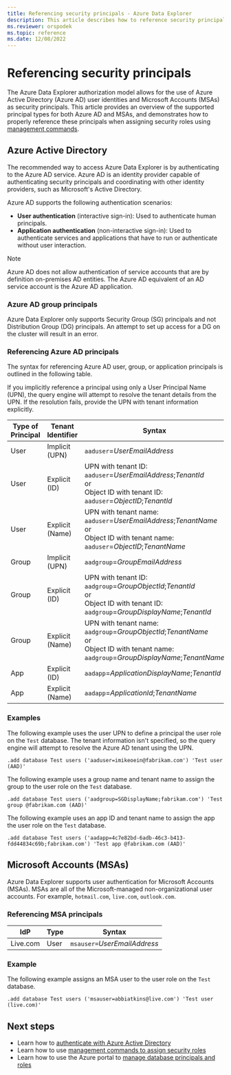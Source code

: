 ```yaml
---
title: Referencing security principals - Azure Data Explorer
description: This article describes how to reference security principals and identity providers in Azure Data Explorer.
ms.reviewer: orspodek
ms.topic: reference
ms.date: 12/08/2022
---
```

# Referencing security principals

The Azure Data Explorer authorization model allows for the use of Azure Active Directory (Azure AD) user identities and Microsoft Accounts (MSAs) as security principals. This article provides an overview of the supported principal types for both Azure AD and MSAs, and demonstrates how to properly reference these principals when assigning security roles using [management commands](../security-roles.md).

## Azure Active Directory

The recommended way to access Azure Data Explorer is by authenticating to the Azure AD service. Azure AD is an identity provider capable of authenticating security principals and coordinating with other identity providers, such as Microsoft's Active Directory.

Azure AD supports the following authentication scenarios:

* **User authentication** (interactive sign-in): Used to authenticate human principals.
* **Application authentication** (non-interactive sign-in): Used to authenticate services and applications that have to run or authenticate without user interaction.

> [!NOTE]
> Azure AD does not allow authentication of service accounts that are by definition on-premises AD entities. The Azure AD equivalent of an AD service account is the Azure AD application.

### Azure AD group principals

Azure Data Explorer only supports Security Group (SG) principals and not Distribution Group (DG) principals. An attempt to set up access for a DG on the cluster will result in an error.

### Referencing Azure AD principals

The syntax for referencing Azure AD user, group, or application principals is outlined in the following table.

If you implicitly reference a principal using only a User Principal Name (UPN), the query engine will attempt to resolve the tenant details from the UPN. If the resolution fails, provide the UPN with tenant information explicitly.

| Type of Principal | Tenant Identifier | Syntax |
|--|--|--|
| User | Implicit (UPN) | `aaduser`=*UserEmailAddress* |
| User | Explicit (ID) | UPN with tenant ID: `aaduser`=*UserEmailAddress*;*TenantId*<br />or<br />Object ID with tenant ID: `aaduser`=*ObjectID*;*TenantId* | 
| User | Explicit (Name) | UPN with tenant name: `aaduser`=*UserEmailAddress*;*TenantName*<br />or<br />Object ID with tenant name: `aaduser`=*ObjectID*;*TenantName* |
| Group | Implicit (UPN) | `aadgroup`=*GroupEmailAddress* |
| Group | Explicit (ID) | UPN with tenant ID: `aadgroup`=*GroupObjectId*;*TenantId*<br />or<br />Object ID with tenant ID: `aadgroup`=*GroupDisplayName*;*TenantId* |
| Group | Explicit (Name) | UPN with tenant name: `aadgroup`=*GroupObjectId*;*TenantName*<br />or<br />Object ID with tenant name: `aadgroup`=*GroupDisplayName*;*TenantName* |
| App | Explicit (ID) | `aadapp`=*ApplicationDisplayName*;*TenantId* |
| App | Explicit (Name) | `aadapp`=*ApplicationId*;*TenantName* |

### Examples

The following example uses the user UPN to define a principal the user role on the `Test` database. The tenant information isn't specified, so the query engine will attempt to resolve the Azure AD tenant using the UPN.

```kusto
.add database Test users ('aaduser=imikeoein@fabrikam.com') 'Test user (AAD)'
```

The following example uses a group name and tenant name to assign the group to the user role on the `Test` database.

```kusto
.add database Test users ('aadgroup=SGDisplayName;fabrikam.com') 'Test group @fabrikam.com (AAD)'
```

The following example uses an app ID and tenant name to assign the app the user role on the `Test` database.

```kusto
.add database Test users ('aadapp=4c7e82bd-6adb-46c3-b413-fdd44834c69b;fabrikam.com') 'Test app @fabrikam.com (AAD)'
```

## Microsoft Accounts (MSAs)

Azure Data Explorer supports user authentication for Microsoft Accounts (MSAs). MSAs are all of the Microsoft-managed non-organizational user accounts. For example, `hotmail.com`, `live.com`, `outlook.com`.

### Referencing MSA principals

| IdP | Type | Syntax |
|--|--|--|
| Live.com | User | `msauser=`*UserEmailAddress* |

### Example

The following example assigns an MSA user to the user role on the `Test` database.

```kusto
.add database Test users ('msauser=abbiatkins@live.com') 'Test user (live.com)'
```

## Next steps

* Learn how to [authenticate with Azure Active Directory](how-to-authenticate-with-aad.md)
* Learn how to use [management commands to assign security roles](../security-roles.md)
* Learn how to use the Azure portal to [manage database principals and roles](../../../manage-database-permissions.md)
